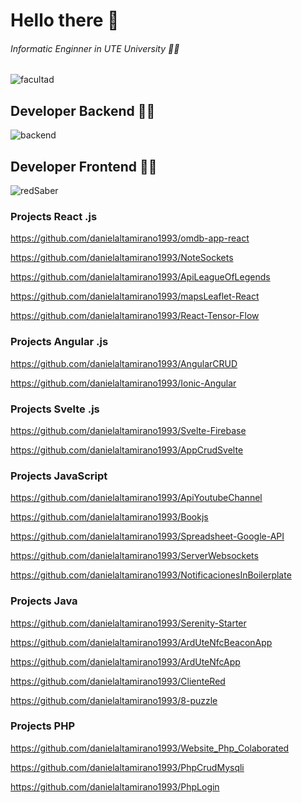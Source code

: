 # Hello there 👋

###### Informatic Enginner in UTE University 👨‍🎓

![facultad](https://user-images.githubusercontent.com/64813513/167026268-16c60b86-b014-4dd8-b900-6090699abd26.png)

## Developer Backend 👨‍💻

![backend](https://user-images.githubusercontent.com/64813513/167021686-b09b7051-45ef-4d2a-9863-db926ed3cf03.gif)

## Developer Frontend 👨‍💻

![redSaber](https://user-images.githubusercontent.com/64813513/166987258-b4c6acc4-9944-490b-887b-79cca971513c.gif)

### Projects React .js

https://github.com/danielaltamirano1993/omdb-app-react

https://github.com/danielaltamirano1993/NoteSockets

https://github.com/danielaltamirano1993/ApiLeagueOfLegends

https://github.com/danielaltamirano1993/mapsLeaflet-React

https://github.com/danielaltamirano1993/React-Tensor-Flow

### Projects Angular .js

https://github.com/danielaltamirano1993/AngularCRUD

https://github.com/danielaltamirano1993/Ionic-Angular

### Projects Svelte .js

https://github.com/danielaltamirano1993/Svelte-Firebase

https://github.com/danielaltamirano1993/AppCrudSvelte

### Projects JavaScript

https://github.com/danielaltamirano1993/ApiYoutubeChannel

https://github.com/danielaltamirano1993/Bookjs

https://github.com/danielaltamirano1993/Spreadsheet-Google-API

https://github.com/danielaltamirano1993/ServerWebsockets

https://github.com/danielaltamirano1993/NotificacionesInBoilerplate

### Projects Java

https://github.com/danielaltamirano1993/Serenity-Starter

https://github.com/danielaltamirano1993/ArdUteNfcBeaconApp

https://github.com/danielaltamirano1993/ArdUteNfcApp

https://github.com/danielaltamirano1993/ClienteRed

https://github.com/danielaltamirano1993/8-puzzle

### Projects PHP

https://github.com/danielaltamirano1993/Website_Php_Colaborated

https://github.com/danielaltamirano1993/PhpCrudMysqli

https://github.com/danielaltamirano1993/PhpLogin

<!--
**danielaltamirano1993/danielaltamirano1993** is a ✨ _special_ ✨ repository because its `README.md` (this file) appears on your GitHub profile.

Here are some ideas to get you started:

- 🔭 I’m currently working on ...
- 🌱 I’m currently learning ...
- 👯 I’m looking to collaborate on ...
- 🤔 I’m looking for help with ...
- 💬 Ask me about ...
- 📫 How to reach me: ...
- 😄 Pronouns: ...
- ⚡ Fun fact: ...
-->
